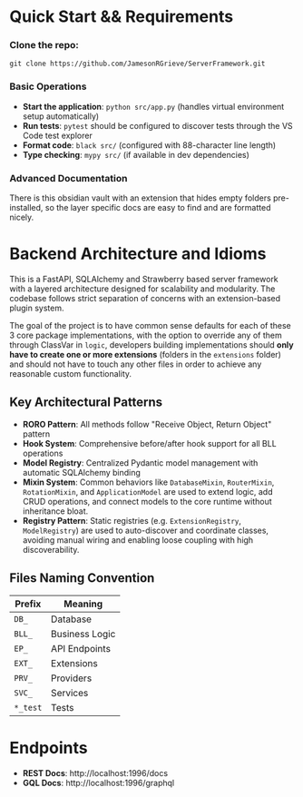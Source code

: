 # Quick Start && Requirements

### Clone the repo:

`git clone https://github.com/JamesonRGrieve/ServerFramework.git`

### Basic Operations
- **Start the application**: `python src/app.py` (handles virtual environment setup automatically)
- **Run tests**: `pytest` should be configured to discover tests through the VS Code test explorer
- **Format code**: `black src/` (configured with 88-character line length)
- **Type checking**: `mypy src/` (if available in dev dependencies)

### Advanced Documentation 

There is this obsidian vault with an extension that hides empty folders pre-installed, so the layer specific docs are easy to find and are formatted nicely.

# Backend Architecture and Idioms

This is a FastAPI, SQLAlchemy and Strawberry based server framework with a layered architecture designed for scalability and modularity. The codebase follows strict separation of concerns with an extension-based plugin system.

The goal of the project is to have common sense defaults for each of these 3 core package implementations, with the option to override any of them through ClassVar in `logic`, developers building implementations should **only have to create one or more extensions** (folders in the `extensions` folder) and should not have to touch any other files in order to achieve any reasonable custom functionality. 

## Key Architectural Patterns

- **RORO Pattern**: All methods follow "Receive Object, Return Object" pattern
- **Hook System**: Comprehensive before/after hook support for all BLL operations
- **Model Registry**: Centralized Pydantic model management with automatic SQLAlchemy binding
- **Mixin System**: Common behaviors like `DatabaseMixin`, `RouterMixin`, `RotationMixin`, and `ApplicationModel` are used to extend logic, add CRUD operations, and connect models to the core runtime without inheritance bloat.
- **Registry Pattern**: Static registries (e.g. `ExtensionRegistry`, `ModelRegistry`) are used to auto-discover and coordinate classes, avoiding manual wiring and enabling loose coupling with high discoverability.

## Files Naming Convention

| Prefix   | Meaning                 |
| -------- | ----------------------- |
| `DB_`    | Database                |
| `BLL_`   | Business Logic          |
| `EP_`    | API Endpoints           |
| `EXT_`   | Extensions              |
| `PRV_`   | Providers               |
| `SVC_`   | Services                |
| `*_test` | Tests                   |

# Endpoints

- **REST Docs**: http://localhost:1996/docs 
- **GQL Docs**: http://localhost:1996/graphql  


